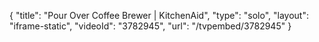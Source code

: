 {
    "title": "Pour Over Coffee Brewer | KitchenAid",
    "type": "solo",
    "layout": "iframe-static",
    "videoId": "3782945",
    "url": "\/tvpembed\/3782945"
}